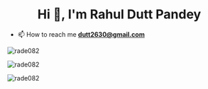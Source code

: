 <h1 align="center">Hi 👋, I'm Rahul Dutt Pandey</h1>

- 📫 How to reach me **dutt2630@gmail.com**

<p><img  src="https://github-readme-stats.vercel.app/api/top-langs?username=rade082&show_icons=true&locale=en&layout=compact" alt="rade082" /></p>

<p><img  src="https://github-readme-stats.vercel.app/api?username=rade082&show_icons=true&locale=en" alt="rade082" /></p>
<p align="left"> <img src="https://komarev.com/ghpvc/?username=rade082&label=Profile%20views&color=0e75b6&style=flat" alt="rade082" /> </p>

